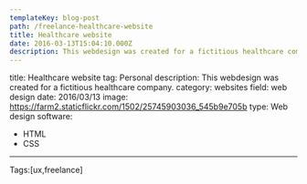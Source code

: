 ```yaml
---
templateKey: blog-post
path: /freelance-healthcare-website
title: Healthcare website
date: 2016-03-13T15:04:10.000Z
description: This webdesign was created for a fictitious healthcare company.
---
```


title: Healthcare website
tag: Personal
description: This webdesign was created for a fictitious healthcare company.
category: websites
field: web design
date: 2016/03/13
image: https://farm2.staticflickr.com/1502/25745903036_545b9e705b
type: Web design
software:
- HTML
- CSS
---

Tags:[ux,freelance]